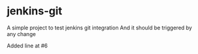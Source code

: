 # jenkins-git

A simple project to test jenkins git integration
And it should be triggered by any change

Added line at #6
